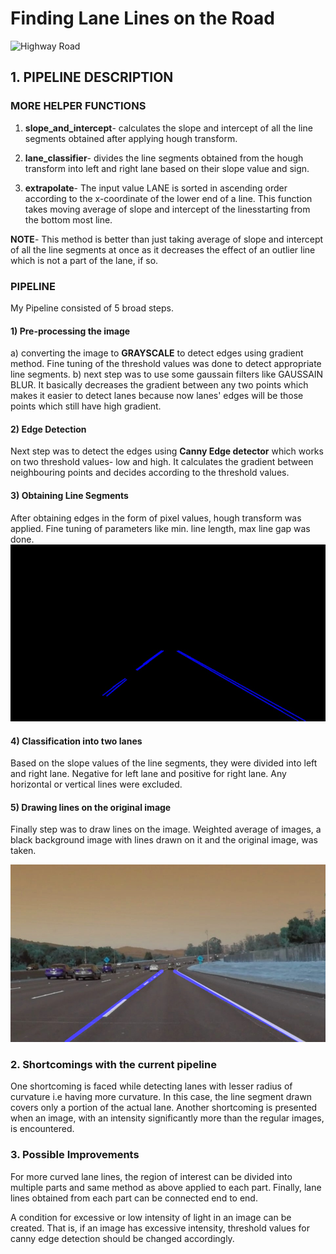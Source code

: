# **Finding Lane Lines on the Road**

![Highway Road](test_images/solidWhiteCurve.jpg)
## 1. PIPELINE DESCRIPTION

### MORE HELPER FUNCTIONS

1) **slope_and_intercept**- calculates the slope and intercept of all the line segments obtained after applying hough
transform.

2) **lane_classifier**- divides the line segments obtained from the hough transform into left and right lane based on
their slope value and sign. 
		
3) **extrapolate**- The input value LANE is sorted in ascending order according to the x-coordinate
of the lower end of a line. This function takes moving average of slope and intercept of the linesstarting from
the bottom most line.

**NOTE**- This method is better than just taking average of slope and intercept of all the line segments at once as it decreases
the effect of an outlier line which is not a part of the lane, if so.

### PIPELINE 

My Pipeline consisted of 5 broad steps.

#### 1) Pre-processing the image
a) converting the image to **GRAYSCALE** to detect edges using gradient method. Fine tuning of
the threshold values was done to detect appropriate line segments.
b) next step was to use some gaussain filters like GAUSSAIN BLUR. It basically decreases the gradient between any two points which makes it easier to detect lanes because now lanes' edges will be those points which still have high gradient.
		
#### 2) Edge Detection
Next step was to detect the edges using **Canny Edge detector** which works on two threshold values- low and high. It calculates the gradient between neighbouring points and decides according to the threshold values.

#### 3) Obtaining Line Segments
After obtaining edges in the form of pixel values, hough transform was applied. Fine tuning of parameters like min. line length, max line gap was done. 
![Detected Line Segments after Hough transform](test_images_output/DetectedLineSegments.jpg)

#### 4) Classification into two lanes
Based on the slope values of the line segments, they were divided into left and right lane. Negative for left lane and positive for right lane. Any horizontal or vertical lines were excluded.

#### 5) Drawing lines on the original image
Finally step was to draw lines on the image. Weighted average of images, a black background image with lines drawn on it and the original image, was taken.

![Lane Lines drawn on image](test_images_output/solidWhiteCurve.jpg)


### 2. Shortcomings with the current pipeline

One shortcoming is faced while detecting lanes with lesser radius of curvature i.e having more curvature. In this case, the line segment drawn covers only a portion of the actual lane. Another shortcoming is presented when an image, with an intensity significantly more than the regular images, is encountered. 


### 3. Possible Improvements

For more curved lane lines, the region of interest can be divided into multiple parts and same method as above applied to each part. Finally, lane lines obtained from each part can be connected end to end.

A condition for excessive or low intensity of light in an image can be created. That is, if an image has excessive intensity,
threshold values for canny edge detection should be changed accordingly.
